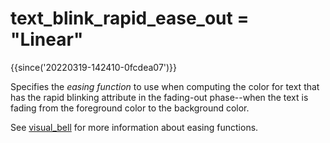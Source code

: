 # text_blink_rapid_ease_out = "Linear"

{{since('20220319-142410-0fcdea07')}}

Specifies the *easing function* to use when computing the color
for text that has the rapid blinking attribute in the fading-out
phase--when the text is fading from the foreground color to the
background color.

See [visual_bell](visual_bell.md) for more information about
easing functions.


